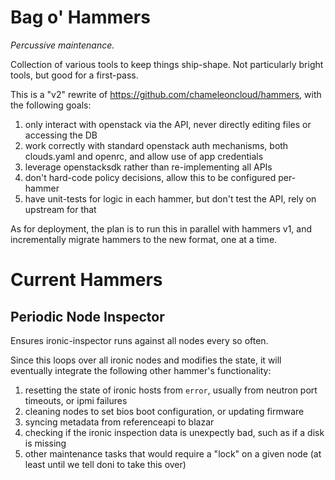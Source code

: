 # Bag o' Hammers

*Percussive maintenance.*

Collection of various tools to keep things ship-shape. Not particularly bright tools, but good for a first-pass.

This is a "v2" rewrite of https://github.com/chameleoncloud/hammers, with the following goals:

1. only interact with openstack via the API, never directly editing files or accessing the DB
1. work correctly with standard openstack auth mechanisms, both clouds.yaml and openrc, and allow use of app credentials
1. leverage openstacksdk rather than re-implementing all APIs
1. don't hard-code policy decisions, allow this to be configured per-hammer
1. have unit-tests for logic in each hammer, but don't test the API, rely on upstream for that

As for deployment, the plan is to run this in parallel with hammers v1, and incrementally migrate hammers to the new format, one at a time.

# Current Hammers


## Periodic Node Inspector

Ensures ironic-inspector runs against all nodes every so often.

Since this loops over all ironic nodes and modifies the state, it will eventually integrate the following other hammer's functionality:

1. resetting the state of ironic hosts from `error`, usually from neutron port timeouts, or ipmi failures
1. cleaning nodes to set bios boot configuration, or updating firmware
1. syncing metadata from referenceapi to blazar
1. checking if the ironic inspection data is unexpectly bad, such as if a disk is missing
1. other maintenance tasks that would require a "lock" on a given node (at least until we tell doni to take this over)

